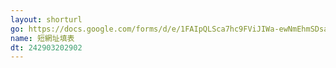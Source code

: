 ```yaml
---
layout: shorturl
go: https://docs.google.com/forms/d/e/1FAIpQLSca7hc9FViJIWa-ewNmEhmSDsaJPP25lVBpCyg9BLO1WgtM_Q/viewform
name: 短網址填表
dt: 242903202902
---
```

